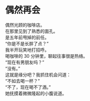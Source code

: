 # 偶然再会

偶然光顾的咖啡店。
\
在那里见到了熟悉的面孔。
\
是五年前甩掉的前任。
\
“你是不是长胖了点？”
\
我半开玩笑地打招呼。
\
喝咖啡的 30 分钟里，聊起往事很是热络。
\
“现在有男朋友吗？”
\
“没有。”
\
这就是缘分吧？我抓住机会问道：
\
“不如去喝一杯？”
\
“不了，现在喝不了酒。”
\
她抚摸着微微隆起的小腹说道。





